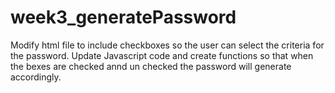 # week3_generatePassword
Modify html file to include checkboxes so the user can select the criteria for the password. Update Javascript code and create functions so that when the bexes are checked annd un checked the password will generate accordingly.